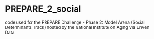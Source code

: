 # PREPARE_2_social
code used for the PREPARE Challenge - Phase 2: Model Arena (Social Determinants Track) hosted by the National Institute on Aging via Driven Data
